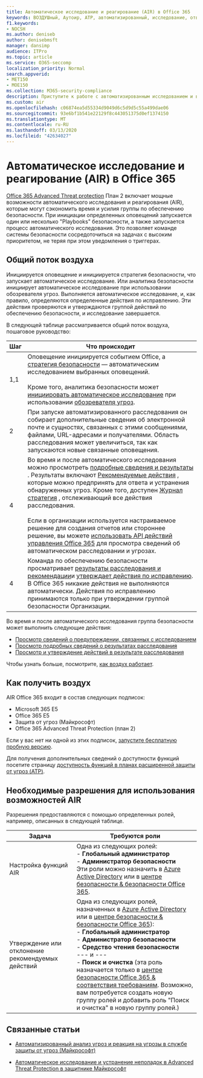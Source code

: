 ```yaml
---
title: Автоматическое исследование и реагирование (AIR) в Office 365
keywords: ВОЗДУШный, Аутоир, ATP, автоматизированный, исследование, ответ, исправление, угрозы, усовершенствованный, угроза, защита
f1.keywords:
- NOCSH
ms.author: deniseb
author: denisebmsft
manager: dansimp
audience: ITPro
ms.topic: article
ms.service: O365-seccomp
localization_priority: Normal
search.appverid:
- MET150
- MOE150
ms.collection: M365-security-compliance
description: Приступите к работе с автоматизированным исследованием и возможностями реагирования в Office 365 Advanced Threat Protection Plan 2.
ms.custom: air
ms.openlocfilehash: c06874ea5d55334d9049d6c5d9d5c55a499dae06
ms.sourcegitcommit: 93e6bf1b541e22129f8c443051375d0ef1374150
ms.translationtype: MT
ms.contentlocale: ru-RU
ms.lasthandoff: 03/13/2020
ms.locfileid: "42634027"
---
```

# <a name="automated-investigation-and-response-air-in-office-365"></a>Автоматическое исследование и реагирование (AIR) в Office 365

[Office 365 Advanced Threat protection](office-365-atp.md) План 2 включает мощные возможности автоматического исследования и реагирования (AIR), которые могут сэкономить время и усилия группы по обеспечению безопасности. При инициации определенных оповещений запускается один или несколько "Playbooks" безопасности, а также запускается процесс автоматического исследования. Это позволяет команде системы безопасности сосредоточиться на задачах с высоким приоритетом, не теряя при этом уведомления о триггерах. 

## <a name="the-overall-flow-of-air"></a>Общий поток воздуха

Инициируется оповещение и инициируется стратегия безопасности, что запускает автоматическое исследование. Или аналитика безопасности инициирует автоматическое исследование при использовании обозревателя угроз. Выполняется автоматическое исследование, и, как правило, определяются определенные действия по исправлению. Эти действия проверяются и утверждаются группой действий по обеспечению безопасности, и исследование завершается. 

В следующей таблице рассматривается общий поток воздуха, пошаговое руководство:

|Шаг  |Что происходит  |
|---------|---------|
|1,1     |Оповещение инициируется событием Office, а [стратегия безопасности](automated-investigation-response-office.md#security-playbooks) — автоматическим исследованием выбранных оповещений. <br/><br/>Кроме того, аналитика безопасности может [инициировать автоматическое исследование](automated-investigation-response-office.md#example-a-security-administrator-triggers-an-investigation-from-threat-explorer) при использовании [обозревателя угроз](threat-explorer.md).        |
|2     |При запуске автоматизированного расследования он собирает дополнительные сведения об электронной почте и сущностях, связанных с этими сообщениями, файлами, URL-адресами и получателями.  Область расследования может увеличиться, так как запускаются новые связанные оповещения.         |
|4     |Во время и после автоматического исследования можно просмотреть [подробные сведения и результаты](air-view-investigation-results.md) . Результаты включают [Рекомендуемые действия](air-remediation-actions.md) , которые можно предпринять для ответа и устранения обнаруженных угроз. Кроме того, доступен [Журнал стратегия](air-view-investigation-results.md#playbook-log) , отслеживающий все действия расследования.<br/><br/>Если в организации используется настраиваемое решение для создания отчетов или стороннее решение, вы можете [использовать API действий управления Office 365](air-custom-reporting.md) для просмотра сведений об автоматическом расследовании и угрозах.         |
|4      |Команда по обеспечению безопасности просматривает [результаты расследования и рекомендации](air-view-investigation-results.md)и [утверждает действия по исправлению](air-remediation-actions.md#approve-or-reject-pending-actions). В Office 365 никакие действия не выполняются автоматически. Действия по исправлению принимаются только при утверждении группой безопасности Организации.         |

Во время и после автоматического исследования группа безопасности может выполнить следующие действия:

- [Просмотр сведений о предупреждении, связанных с исследованием](air-view-investigation-results.md#view-details-about-an-alert-related-to-an-investigation)
- [Просмотр подробных сведений о результатах расследования](air-view-investigation-results.md#view-details-of-an-investigation)
- [Просмотр и утверждение действий в результате расследования](air-remediation-actions.md#approve-or-reject-pending-actions)

Чтобы узнать больше, посмотрите, [как воздух работает](https://docs.microsoft.com/microsoft-365/security/office-365-security/automated-investigation-response-office).

## <a name="how-to-get-air"></a>Как получить воздух

AIR Office 365 входит в состав следующих подписок:

- Microsoft 365 E5
- Office 365 E5
- Защита от угроз (Майкрософт)
- Office 365 Advanced Threat Protection (план 2)

Если у вас нет ни одной из этих подписок, [запустите бесплатную пробную версию](https://go.microsoft.com/fwlink/p/?LinkID=698279&culture=en-US&country=US).

Для получения дополнительных сведений о доступности функций посетите страницу [доступность функций в планах расширенной защиты от угроз (ATP)](https://docs.microsoft.com/office365/servicedescriptions/office-365-advanced-threat-protection-service-description#feature-availability-across-advanced-threat-protection-atp-plans).

## <a name="required-permissions-to-use-air-capabilities"></a>Необходимые разрешения для использования возможностей AIR

Разрешения предоставляются с помощью определенных ролей, например, описанных в следующей таблице. 

|Задача |Требуются роли |
|--|--|
|Настройка функций AIR |Одна из следующих ролей: <br/>- **Глобальный администратор**<br/>- **Администратор безопасности** <br/>Эти роли можно назначить в [Azure Active Directory](https://docs.microsoft.com/azure/active-directory/users-groups-roles/directory-assign-admin-roles) или в [центре безопасности & безопасности Office 365](https://docs.microsoft.com/microsoft-365/security/office-365-security/permissions-in-the-security-and-compliance-center). |
|Утверждение или отклонение рекомендуемых действий|Одна из следующих ролей, назначенных в [Azure Active Directory](https://docs.microsoft.com/azure/active-directory/users-groups-roles/directory-assign-admin-roles) или в [центре безопасности & безопасности Office 365](https://docs.microsoft.com/microsoft-365/security/office-365-security/permissions-in-the-security-and-compliance-center)):<br/>- **Глобальный администратор** <br/>- **Администратор безопасности**<br/>- **Средство чтения безопасности** <br/>--- и ---<br/>- **Поиск и очистка** (эта роль назначается только в [центре безопасности Office 365 & соответствия требованиям](https://docs.microsoft.com/microsoft-365/security/office-365-security/permissions-in-the-security-and-compliance-center). Возможно, вам потребуется создать новую группу ролей и добавить роль "Поиск и очистка" в новую группу ролей.)

## <a name="related-articles"></a>Связанные статьи

- [Автоматизированный анализ угроз и реакция на угрозы в службе защиты от угроз (Майкрософт)](https://docs.microsoft.com/microsoft-365/security/mtp/mtp-autoir)

- [Автоматическое исследование и устранение неполадок в Advanced Threat Protection в защитнике Майкрософт](https://docs.microsoft.com/windows/security/threat-protection/microsoft-defender-atp/automated-investigations)
